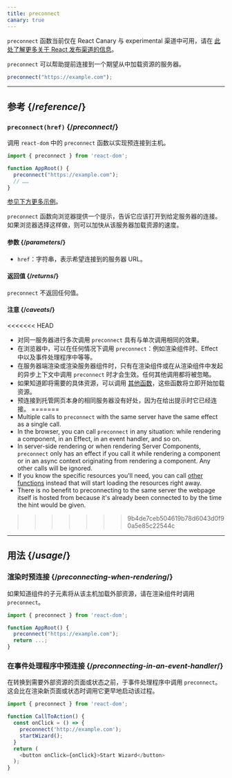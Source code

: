 ```yaml
---
title: preconnect
canary: true
---
```


<Canary>

`preconnect` 函数当前仅在 React Canary 与 experimental 渠道中可用，请在 [此处了解更多关于 React 发布渠道的信息](/community/versioning-policy#all-release-channels)。

</Canary>

<Intro>

`preconnect` 可以帮助提前连接到一个期望从中加载资源的服务器。

```js
preconnect("https://example.com");
```

</Intro>

<InlineToc />

---

## 参考 {/*reference*/}

### `preconnect(href)` {/*preconnect*/}

调用 `react-dom` 中的 `preconnect` 函数以实现预连接到主机。

```js
import { preconnect } from 'react-dom';

function AppRoot() {
  preconnect("https://example.com");
  // ……
}

```

[参见下方更多示例](#usage)。

`preconnect` 函数向浏览器提供一个提示，告诉它应该打开到给定服务器的连接。如果浏览器选择这样做，则可以加快从该服务器加载资源的速度。

#### 参数 {/*parameters*/}

* `href`：字符串，表示希望连接到的服务器 URL。


#### 返回值 {/*returns*/}

`preconnect` 不返回任何值。

#### 注意 {/*caveats*/}

<<<<<<< HEAD
* 对同一服务器进行多次调用 `preconnect` 具有与单次调用相同的效果。
* 在浏览器中，可以在任何情况下调用 `preconnect`：例如渲染组件时、Effect 中以及事件处理程序中等等。
* 在服务器端渲染或渲染服务器组件时，只有在渲染组件或在从渲染组件中发起的异步上下文中调用 `preconnect` 时才会生效。任何其他调用都将被忽略。
* 如果知道即将需要的具体资源，可以调用 [其他函数](/reference/react-dom/#resource-preloading-apis)，这些函数将立即开始加载资源。
* 预连接到托管网页本身的相同服务器没有好处，因为在给出提示时它已经连接。
=======
* Multiple calls to `preconnect` with the same server have the same effect as a single call.
* In the browser, you can call `preconnect` in any situation: while rendering a component, in an Effect, in an event handler, and so on.
* In server-side rendering or when rendering Server Components, `preconnect` only has an effect if you call it while rendering a component or in an async context originating from rendering a component. Any other calls will be ignored.
* If you know the specific resources you'll need, you can call [other functions](/reference/react-dom/#resource-preloading-apis) instead that will start loading the resources right away.
* There is no benefit to preconnecting to the same server the webpage itself is hosted from because it's already been connected to by the time the hint would be given.
>>>>>>> 9b4de7ceb504619b78d6043d0f90a5e85c22544c

---

## 用法 {/*usage*/}

### 渲染时预连接 {/*preconnecting-when-rendering*/}

如果知道组件的子元素将从该主机加载外部资源，请在渲染组件时调用 `preconnect`。

```js
import { preconnect } from 'react-dom';

function AppRoot() {
  preconnect("https://example.com");
  return ...;
}
```

### 在事件处理程序中预连接 {/*preconnecting-in-an-event-handler*/}

在转换到需要外部资源的页面或状态之前，于事件处理程序中调用 `preconnect`。这会比在渲染新页面或状态时调用它更早地启动该过程。

```js
import { preconnect } from 'react-dom';

function CallToAction() {
  const onClick = () => {
    preconnect('http://example.com');
    startWizard();
  }
  return (
    <button onClick={onClick}>Start Wizard</button>
  );
}
```
